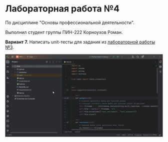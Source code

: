 # Лабораторная работа №4
По дисциплине "Основы профессиональной деятельности".

Выполнил студент группы ПИН-222 Корноухов Роман.

**Вариант 7.** Написать unit-тесты для задания из [лабораторной работы №3](https://github.com/wtxsuper/opd-lab3).

![Screenshot of program](.github/screenshot.gif)
